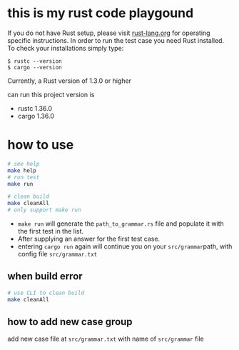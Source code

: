 # this is my rust code playgound

If you do not have Rust setup, please visit [rust-lang.org](https://www.rust-lang.org/) for operating specific instructions.
In order to run the test case you need Rust installed. To check your installations simply type:

```
$ rustc --version
$ cargo --version
```
Currently, a Rust version of 1.3.0 or higher

can run this project version is

- rustc 1.36.0
- cargo 1.36.0

# how to use

```sh
# see help
make help
# run test
make run

# clean build
make cleanAll
# only support make run
```

- `make run` will generate the `path_to_grammar.rs` file and populate it with the first test in the list.
- After supplying an answer for the first test case.
- entering `cargo run` again will continue you on your `src/grammar`path, with config file `src/grammar.txt`

## when build error

```sh
# use CLI to clean build
make cleanAll
```

## how to add new case group

add new case file at `src/grammar.txt` with name of `src/grammar` file




